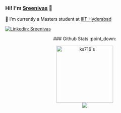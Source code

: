 ###  Hi! I'm [Sreenivas](https://github.com/ks716) 👋 

:bust_in_silhouette: I'm currently a Masters student at [IIIT Hyderabad](https://www.iiit.ac.in) 


[![Linkedin: Sreenivas](https://img.shields.io/badge/Linkedin-Sreenivas-blue?style=flat-square&logo=Linkedin&logoColor=white&link=https://www.linkedin.com/in/kanaparthy-sreenivas-544944111/)](https://www.linkedin.com/in/kanaparthy-sreenivas-544944111/)

<p align="center">
### Github Stats :point_down:
</p>

<p align="center">
<a href="https://github.com/ks716">
  <img align="center" height="180em" src="https://github-readme-stats.vercel.app/api?username=ks716&show_icons=true&theme=gotham&include_all_commits=true&count_private=true" alt=ks716's stats />
  <br>
  <img align="center" src="https://github-readme-stats.vercel.app/api/top-langs/?username=ks716&theme=gotham&count_private=true"/>
</a>
</p>
<!-- 
### Wakatime Week Stats :alarm_clock:

<p align="center">
  <a href="https://github.com/ks716">
    <img height="180em" src="https://github-readme-stats.vercel.app/api/wakatime?username=ks716&theme=gotham"/>
</a>
</p>
 -->
